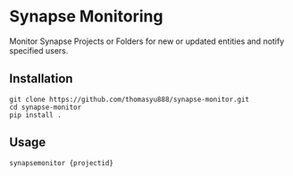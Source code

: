 # Synapse Monitoring

Monitor Synapse Projects or Folders for new or updated entities and notify specified users.

## Installation
```
git clone https://github.com/thomasyu888/synapse-monitor.git
cd synapse-monitor
pip install .
```

## Usage
```
synapsemonitor {projectid}
```